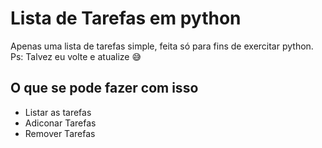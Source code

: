 # Lista de Tarefas em python
Apenas uma lista de tarefas simple, feita só para fins de exercitar python.
Ps: Talvez eu volte e atualize 😅

## O que se pode fazer com isso
- Listar as tarefas
- Adiconar Tarefas
- Remover Tarefas


